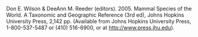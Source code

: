 Don E. Wilson & DeeAnn M. Reeder (editors). 2005. Mammal Species of the World. A Taxonomic and Geographic Reference (3rd ed), Johns Hopkins University Press, 2,142 pp. (Available from Johns Hopkins University Press, 1-800-537-5487 or (410) 516-6900, or at http://www.press.jhu.edu).
